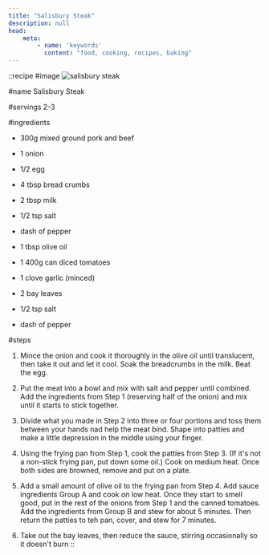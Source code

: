 ```yaml
---
title: "Salisbury Steak"
description: null
head:
    meta:
        - name: 'keywords'
          content: "food, cooking, recipes, baking"
---
```


::recipe
#image
![salisbury steak](/img/vol1/salisbury_steak.jpg)

#name
Salisbury Steak

#servings
2-3

#ingredients
- 300g mixed ground pork and beef
- 1 onion
- 1/2 egg
- 4 tbsp bread crumbs
- 2 tbsp milk
- 1/2 tsp salt
- dash of pepper
- 1 tbsp olive oil

- 1 400g can diced tomatoes
- 1 clove garlic (minced)
- 2 bay leaves
- 1/2 tsp salt
- dash of pepper

#steps
1. Mince the onion and cook it thoroughly in the olive oil until translucent, then take it out and let it cool. Soak the breadcrumbs in the milk. Beat the egg.

2. Put the meat into a bowl and mix with salt and pepper until combined. Add the ingredients from Step 1 (reserving half of the onion) and mix until it starts to stick together.

3. Divide what you made in Step 2 into three or four portions and toss them between your hands nad help the meat bind. Shape into patties and make a little depression in the middle using your finger.

4. Using the frying pan from Step 1, cook the patties from Step 3. (If it's not a non-stick frying pan, put down some oil.) Cook on medium heat. Once both sides are browned, remove and put on a plate.

5. Add a small amount of olive oil to the frying pan from Step 4. Add sauce ingredients Group A and cook on low heat. Once they start to smell good, put in the rest of the onions from Step 1 and the canned tomatoes. Add the ingredients from Group B and stew for about 5 minutes. Then return the patties to teh pan, cover, and stew for 7 minutes.

6. Take out the bay leaves, then reduce the sauce, stirring occasionally so it doesn't burn
::
